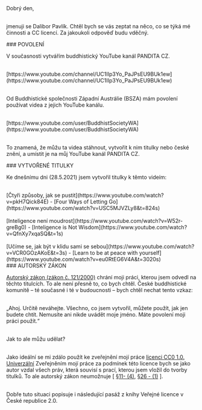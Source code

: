 <!--<h5 style="text-align:left; margin-top:20px; margin-bottom:5px"> to: creativecommons.cz</h5>
<h5 style="text-align:left;margin-bottom:50px"> datum: 29.6.2021</h5>*/-->

<div style="margin-top:40px">Dobrý den,</div><br>

jmenuji se Dalibor Pavlík. Chtěl bych se vás zeptat na něco, co se
týká mé činnosti a CC licencí. Za jakoukoli odpověď budu vděčný.

<div id="anchor-povoleni" markdown="1">
### POVOLENÍ
</div >

V současnosti vytvářím buddhistický YouTube kanál PANDITA CZ.<br><br>

<div class="do-not-break-out" markdown="1">
[https://www.youtube.com/channel/UC1IIp3Yo_PaJPsEU9BUk1ew](https://www.youtube.com/channel/UC1IIp3Yo_PaJPsEU9BUk1ew)<br><br>
</div>

Od Buddhistické společnosti Západní Austrálie (BSZA) mám povolení
používat videa z jejich YouTube kanálu.<br><br>

<div class="do-not-break-out" markdown="1">
[https://www.youtube.com/user/BuddhistSocietyWA](https://www.youtube.com/user/BuddhistSocietyWA)<br><br>
</div>

To znamená, že můžu ta videa stáhnout, vytvořit k nim titulky nebo
české znění, a umístit je na můj YouTube kanál PANDITA CZ.

<div id="vytvorene-titulky" markdown="1">
### VYTVOŘENÉ TITULKY
</div>

Ke dnešnímu dni (28.5.2021) jsem vytvořil titulky k těmto videím:<br><br>

<span class="margin-bottom-negative" >
[Čtyři způsoby, jak se pustit](https://www.youtube.com/watch?v=pkH7Qick84E) - [Four Ways of Letting Go](https://www.youtube.com/watch?v=USC5MJVZLy8&t=824s)<br><br>
</span>

<span class="margin-bottom-negative">
[Inteligence není moudrost](https://www.youtube.com/watch?v=W52r-greBg0) - [Inteligence is Not Wisdom](https://www.youtube.com/watch?v=QfnXy7xqaSQ&t=1s)<br><br>
</span>

<span>
[Učíme se, jak být v klidu sami se sebou](https://www.youtube.com/watch?v=VCR0GOzAKoE&t=3s) - [Learn to be at peace with
yourself](https://www.youtube.com/watch?v=eu0RtEG6V4A&t=3020s)
</span>

<div id="autorsky-zakon" markdown="1">
### AUTORSKÝ ZÁKON
</div>

[Autorský zákon (zákon č. 121/2000)](https://www.zakonyprolidi.cz/cs/2000-121) chrání moji práci, kterou jsem odvedl na těchto titulcích. To ale není přesně to, co bych chtěl. České buddhistické komunitě – té současné i té v budoucnosti – bych chtěl
nechat tento vzkaz:<br><br>

„Ahoj. Určitě neváhejte. Všechno, co jsem vytvořil, můžete použít, jak
jen budete chtít. Nemusíte ani nikde uvádět moje jméno. Máte
povolení moji práci použít.“<br><br>

Jak to ale můžu udělat? <br><br>

Jako ideální se mi zdálo použít ke zveřejnění mojí práce [licenci CC0
1.0. Univerzální](https://creativecommons.org/publicdomain/zero/1.0/deed.cs) Zveřejněním mojí práce za podmínek této licence bych se jako
autor vzdal všech práv, která souvisí s prací, kterou jsem vložil do
tvorby titulků. To ale autorský zákon neumožnuje [ [§11- (4)](https://www.zakonyprolidi.cz/cs/2000-121#p11-4), [§26 - (1)](https://www.zakonyprolidi.cz/cs/2000-121#p26-1) ].<br><br>

Dobře tuto situaci popisuje i následující pasáž z knihy Veřejné licence v České republice 2.0.<br>
